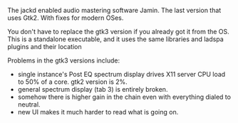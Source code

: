 The jackd enabled audio mastering software Jamin.
The last version that uses Gtk2.
With fixes for modern OSes.

You don't have to replace the gtk3 version if you already got it from
the OS.  This is a standalone executable, and it uses the same
libraries and ladspa plugins and their location


Problems in the gtk3 versions include:
- single instance's Post EQ spectrum display drives X11 server CPU
  load to 50% of a core.  gtk2 version is 2%.
- general spectrum display (tab 3) is entirely broken.
- somehow there is higher gain in the chain even with everything
  dialed to neutral.
- new UI makes it much harder to read what is going on.
